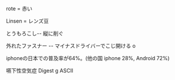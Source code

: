 
rote = 赤い

Linsen = レンズ豆

とうもろこし-- 縦に削ぐ

外れたファスナー -- マイナスドライバーでこじ開ける
o

iphoneの日本での普及率が64%。(他の国 iphone 28%, Android 72%)

嚥下性空気症
Digest g
ASCII

